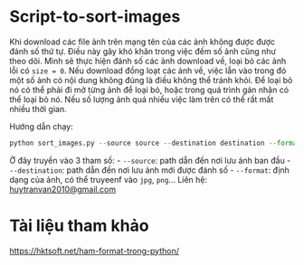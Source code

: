# Script-to-sort-images

Khi download các file ảnh trên mạng tên của các ảnh không được được đánh số thứ tự. Điều này gây khó khăn trong việc đếm số ảnh cũng như theo dõi. Mình sẽ thực hiện đánh số các ảnh download về, loại bỏ các ảnh lỗi có `size = 0`. Nếu download đồng loạt các ảnh về, việc lẫn vào trong đó một số ảnh có nội dung không đúng là điều không thể tránh khỏi. Để loại bỏ nó có thể phải đi mở từng ảnh để loại bỏ, hoặc trong quá trình gán nhãn có thể loại bỏ nó. Nếu số lượng ảnh quá nhiều việc làm trên có thể rất mất nhiều thời gian.

Hướng dẫn chạy:
```python
python sort_images.py --source source --destination destination --format .jpg
```
Ở đây truyền vào 3 tham số:
    - `--source`: path dẫn đến nơi lưu ảnh ban đầu
    - `--destination`: path dẫn đến nơi lưu ảnh mới được đánh số
    - `--format`: định dạng của ảnh, có thể truyeenf vào `jpg`, `png`...
Liên hệ: huytranvan2010@gmail.com
# Tài liệu tham khảo
https://hktsoft.net/ham-format-trong-python/

